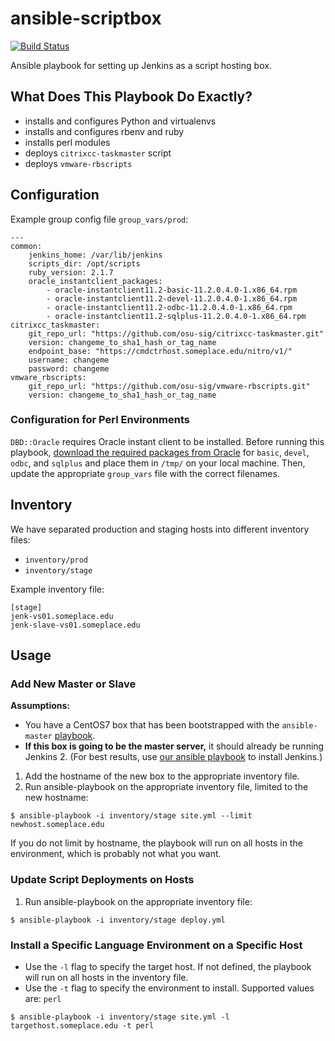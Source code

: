 # ansible-scriptbox

[![Build Status](https://jenkins.sig.oregonstate.edu/job/lint%20ansible-scriptbox/badge/icon)](https://jenkins.sig.oregonstate.edu/job/lint%20ansible-scriptbox/)

Ansible playbook for setting up Jenkins as a script hosting box.

## What Does This Playbook Do Exactly?

* installs and configures Python and virtualenvs
* installs and configures rbenv and ruby
* installs perl modules
* deploys `citrixcc-taskmaster` script
* deploys `vmware-rbscripts`

## Configuration

Example group config file `group_vars/prod`:

```
---
common:
    jenkins_home: /var/lib/jenkins
    scripts_dir: /opt/scripts
    ruby_version: 2.1.7
    oracle_instantclient_packages:
        - oracle-instantclient11.2-basic-11.2.0.4.0-1.x86_64.rpm
        - oracle-instantclient11.2-devel-11.2.0.4.0-1.x86_64.rpm
        - oracle-instantclient11.2-odbc-11.2.0.4.0-1.x86_64.rpm
        - oracle-instantclient11.2-sqlplus-11.2.0.4.0-1.x86_64.rpm
citrixcc_taskmaster:
    git_repo_url: "https://github.com/osu-sig/citrixcc-taskmaster.git"
    version: changeme_to_sha1_hash_or_tag_name
    endpoint_base: "https://cmdctrhost.someplace.edu/nitro/v1/"
    username: changeme
    password: changeme
vmware_rbscripts:
    git_repo_url: "https://github.com/osu-sig/vmware-rbscripts.git"
    version: changeme_to_sha1_hash_or_tag_name
```

### Configuration for Perl Environments

`DBD::Oracle` requires Oracle instant client to be installed. Before running this playbook, [download the required packages from Oracle](http://www.oracle.com/technetwork/topics/linuxx86-64soft-092277.html) for `basic`, `devel`, `odbc`, and `sqlplus` and place them in `/tmp/` on your local machine. Then, update the appropriate `group_vars` file with the correct filenames.

## Inventory

We have separated production and staging hosts into different inventory files:
* `inventory/prod`
* `inventory/stage`

Example inventory file:

```
[stage]
jenk-vs01.someplace.edu
jenk-slave-vs01.someplace.edu
```

## Usage

### Add New Master or Slave

**Assumptions:**
* You have a CentOS7 box that has been bootstrapped with the `ansible-master` [playbook](https://github.com/osu-itis/ansible-master).
* **If this box is going to be the master server,** it should already be running Jenkins 2. (For best results, use [our ansible playbook](https://github.com/osu-itis/ansible-jenkins2) to install Jenkins.)

1. Add the hostname of the new box to the appropriate inventory file.
1. Run ansible-playbook on the appropriate inventory file, limited to the new hostname:

```
$ ansible-playbook -i inventory/stage site.yml --limit newhost.someplace.edu
```

If you do not limit by hostname, the playbook will run on all hosts in the environment, which is probably not what you want.

### Update Script Deployments on Hosts

1. Run ansible-playbook on the appropriate inventory file:

```
$ ansible-playbook -i inventory/stage deploy.yml
```

### Install a Specific Language Environment on a Specific Host

* Use the `-l` flag to specify the target host. If not defined, the playbook will run on all hosts in the inventory file.
* Use the `-t` flag to specify the environment to install. Supported values are: `perl`

```
$ ansible-playbook -i inventory/stage site.yml -l targethost.someplace.edu -t perl
```
